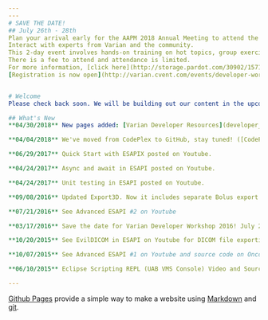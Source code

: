 ```yaml
---
---
# SAVE THE DATE! 
## July 26th - 28th
Plan your arrival early for the AAPM 2018 Annual Meeting to attend the **Varian Developer Workshop**.
Interact with experts from Varian and the community. 
This 2-day event involves hands-on training on hot topics, group exercises, presentations and the developer challenge. 
There is a fee to attend and attendance is limited.
For more information, [click here](http://storage.pardot.com/30902/157122/DeveloperWorkshop2018_1b.pdf) or contact developer.workshop@varian.com.
[Registration is now open](http://varian.cvent.com/events/developer-workshop-2018-nashville-tn/event-summary-a2fff2571314436dbc1f2de8de6ca7ec.aspx).


# Welcome
Please check back soon. We will be building out our content in the upcoming months. For now, you can explore our code samples here: [https://github.com/VarianAPIs/samples](https://github.com/VarianAPIs/samples)

## What's New
**04/30/2018** New pages added: [Varian Developer Resources](developer_resources) and [Getting Started with Eclipse Scripting](getting_started)

**04/04/2018** We've moved from CodePlex to GitHub, stay tuned! ([CodePlex Archive](https://archive.codeplex.com/?p=variandeveloper))

**06/29/2017** Quick Start with ESAPIX posted on Youtube.

**04/24/2017** Async and await in ESAPI posted on Youtube.

**04/24/2017** Unit testing in ESAPI posted on Youtube.

**09/08/2016** Updated Export3D. Now it includes separate Bolus export with vertex normals, for 3D printing. Thank you Nathan Smela! 

**07/21/2016** See Advanced ESAPI #2 on Youtube

**03/17/2016** Save the date for Varian Developer Workshop 2016! July 29th & 30th, Washington, D.C.

**10/20/2015** See EvilDICOM in ESAPI on Youtube for DICOM file exporting.

**10/07/2015** See Advanced ESAPI #1 on Youtube and source code on Oncopeer.com

**06/10/2015** Eclipse Scripting REPL (UAB VMS Console) Video and Source Code Posted

---
```

[Github Pages](https://pages.github.com) provide a simple way to make a
website using
[Markdown](https://daringfireball.net/projects/markdown/) and
[git](https://git-scm.com).
